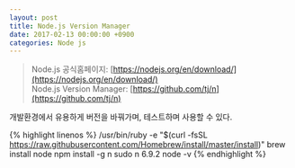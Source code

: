 ```yaml
---
layout: post
title: Node.js Version Manager
date: 2017-02-13 00:00:00 +0900
categories: Node js
---
```


> Node.js 공식홈페이지: [https://nodejs.org/en/download/](https://nodejs.org/en/download/)  
Node.js Version Manager: [https://github.com/tj/n](https://github.com/tj/n)

개발환경에서 유용하게 버전을 바꿔가며, 테스트하며 사용할 수 있다.

{% highlight linenos %}
/usr/bin/ruby -e "$(curl -fsSL https://raw.githubusercontent.com/Homebrew/install/master/install)"
brew install node
npm install -g n
sudo n 6.9.2
node -v
{% endhighlight %}
